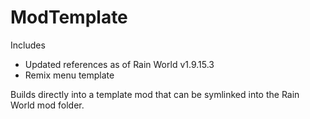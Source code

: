 # ModTemplate

Includes
- Updated references as of Rain World v1.9.15.3
- Remix menu template

Builds directly into a template mod that can be symlinked into the Rain World mod folder.
